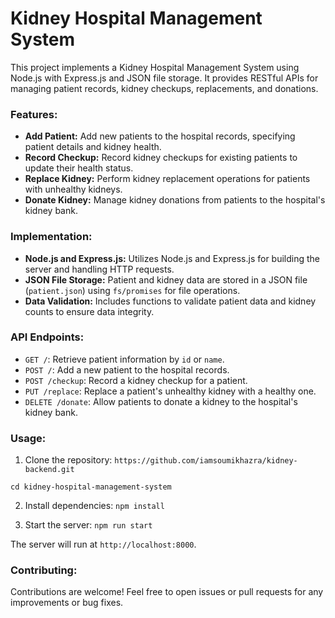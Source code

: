 # Kidney Hospital Management System

This project implements a Kidney Hospital Management System using Node.js with Express.js and JSON file storage. It provides RESTful APIs for managing patient records, kidney checkups, replacements, and donations.

### Features:

- **Add Patient:** Add new patients to the hospital records, specifying patient details and kidney health.
- **Record Checkup:** Record kidney checkups for existing patients to update their health status.
- **Replace Kidney:** Perform kidney replacement operations for patients with unhealthy kidneys.
- **Donate Kidney:** Manage kidney donations from patients to the hospital's kidney bank.

### Implementation:

- **Node.js and Express.js:** Utilizes Node.js and Express.js for building the server and handling HTTP requests.
- **JSON File Storage:** Patient and kidney data are stored in a JSON file (`patient.json`) using `fs/promises` for file operations.
- **Data Validation:** Includes functions to validate patient data and kidney counts to ensure data integrity.

### API Endpoints:

- `GET /`: Retrieve patient information by `id` or `name`.
- `POST /`: Add a new patient to the hospital records.
- `POST /checkup`: Record a kidney checkup for a patient.
- `PUT /replace`: Replace a patient's unhealthy kidney with a healthy one.
- `DELETE /donate`: Allow patients to donate a kidney to the hospital's kidney bank.

### Usage:

1. Clone the repository:
`https://github.com/iamsoumikhazra/kidney-backend.git`

`cd kidney-hospital-management-system`

2. Install dependencies: `npm install`

3. Start the server:
`npm run start`

The server will run at `http://localhost:8000`.

### Contributing:

Contributions are welcome! Feel free to open issues or pull requests for any improvements or bug fixes.

